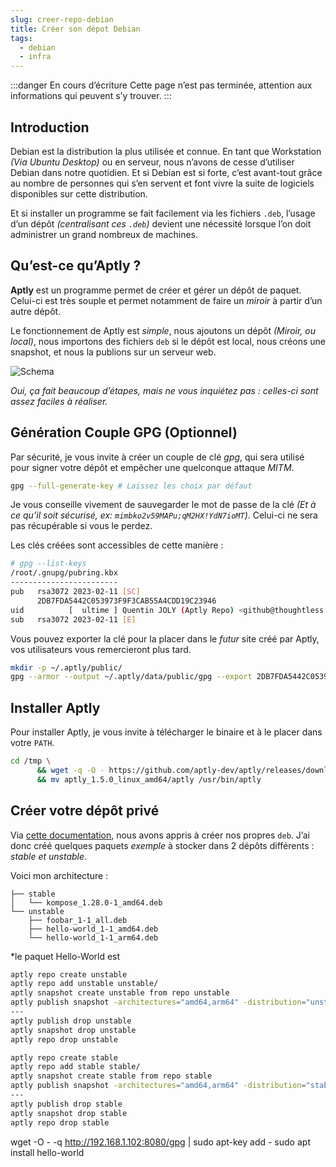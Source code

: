 ```yaml
---
slug: creer-repo-debian
title: Créer son dépot Debian
tags:
  - debian
  - infra
---
```



:::danger En cours d’écriture
Cette page n’est pas terminée, attention aux informations qui peuvent s’y trouver.
:::

## Introduction

Debian est la distribution la plus utilisée et connue. En tant que Workstation *(Via Ubuntu Desktop)* ou en serveur, nous n’avons de cesse d’utiliser Debian dans notre quotidien. Et si Debian est si forte, c’est avant-tout grâce au nombre de personnes qui s’en servent et font vivre la suite de logiciels disponibles sur cette distribution.

Et si installer un programme se fait facilement via les fichiers `.deb`, l’usage d’un dépôt *(centralisant ces `.deb`)* devient une nécessité lorsque l’on doit administrer un grand nombreux de machines.

## Qu’est-ce qu’Aptly ?

**Aptly** est un programme permet de créer et gérer un dépôt de paquet. Celui-ci est très souple et permet notamment de faire un *miroir* à partir d’un autre dépôt. 

Le fonctionnement de Aptly est *simple*, nous ajoutons un dépôt *(Miroir, ou local)*, nous importons des fichiers `deb` si le dépôt est local, nous créons une snapshot, et nous la publions sur un serveur web.

![Schema](https://www.aptly.info/img/schema.png)

*Oui, ça fait beaucoup d’étapes, mais ne vous inquiétez pas : celles-ci sont assez faciles à réaliser.*

## Génération Couple GPG (Optionnel)

Par sécurité, je vous invite à créer un couple de clé *gpg*, qui sera utilisé pour signer votre dépôt et empêcher une quelconque attaque *MITM*.

```bash
gpg --full-generate-key # Laissez les choix par défaut
```
Je vous conseille vivement de sauvegarder le mot de passe de la clé *(Et à ce qu’il soit sécurisé, ex: `mimbko2v59MAPu;qM2HX!YdN7ioMT`)*. Celui-ci ne sera pas récupérable si vous le perdez.

Les clés créées sont accessibles de cette manière : 
```bash
# gpg --list-keys
/root/.gnupg/pubring.kbx
------------------------
pub   rsa3072 2023-02-11 [SC]
      2DB7FDA5442C053973F9F3CAB55A4CDD19C23946
uid          [  ultime ] Quentin JOLY (Aptly Repo) <github@thoughtless.eu>
sub   rsa3072 2023-02-11 [E]
```

Vous pouvez exporter la clé pour la placer dans le *futur* site créé par Aptly, vos utilisateurs vous remercieront plus tard.
```bash
mkdir -p ~/.aptly/public/
gpg --armor --output ~/.aptly/data/public/gpg --export 2DB7FDA5442C053973F9F3CAB55A4CDD19C23946
```
## Installer Aptly

Pour installer Aptly, je vous invite à télécharger le binaire et à le placer dans votre `PATH`.

```bash
cd /tmp \
      && wget -q -O - https://github.com/aptly-dev/aptly/releases/download/v1.5.0/aptly_1.5.0_linux_amd64.tar.gz | tar xvzf - \
      && mv aptly_1.5.0_linux_amd64/aptly /usr/bin/aptly
```

## Créer votre dépôt privé

Via [cette documentation](./creer-deb), nous avons appris à créer nos propres `deb`. J’ai donc créé quelques paquets *exemple* à stocker dans 2 dépôts différents : *stable et unstable*.

Voici mon architecture :
```
├── stable
│   └── kompose_1.28.0-1_amd64.deb
└── unstable
    ├── foobar_1-1_all.deb
    ├── hello-world_1-1_amd64.deb
    └── hello-world_1-1_arm64.deb
```
*le paquet Hello-World est 


```bash
aptly repo create unstable 
aptly repo add unstable unstable/
aptly snapshot create unstable from repo unstable
aptly publish snapshot -architectures="amd64,arm64" -distribution="unstable" -gpg-key="2DB7FDA5442C053973F9F3CAB55A4CDD19C23946" unstable
---
aptly publish drop unstable
aptly snapshot drop unstable
aptly repo drop unstable
```

```bash
aptly repo create stable
aptly repo add stable stable/
aptly snapshot create stable from repo stable
aptly publish snapshot -architectures="amd64,arm64" -distribution="stable" -gpg-key="2DB7FDA5442C053973F9F3CAB55A4CDD19C23946" stable 
---
aptly publish drop stable
aptly snapshot drop stable
aptly repo drop stable
```


wget -O - -q http://192.168.1.102:8080/gpg | sudo apt-key add -
sudo apt install hello-world